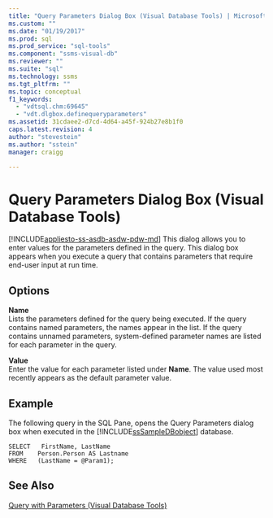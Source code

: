 ```yaml
---
title: "Query Parameters Dialog Box (Visual Database Tools) | Microsoft Docs"
ms.custom: ""
ms.date: "01/19/2017"
ms.prod: sql
ms.prod_service: "sql-tools"
ms.component: "ssms-visual-db"
ms.reviewer: ""
ms.suite: "sql"
ms.technology: ssms
ms.tgt_pltfrm: ""
ms.topic: conceptual
f1_keywords: 
  - "vdtsql.chm:69645"
  - "vdt.dlgbox.definequeryparameters"
ms.assetid: 31cdaee2-d7cd-4d64-a45f-924b27e8b1f0
caps.latest.revision: 4
author: "stevestein"
ms.author: "sstein"
manager: craigg

---
```

# Query Parameters Dialog Box (Visual Database Tools)
[!INCLUDE[appliesto-ss-asdb-asdw-pdw-md](../../includes/appliesto-ss-asdb-asdw-pdw-md.md)]
This dialog allows you to enter values for the parameters defined in the query. This dialog box appears when you execute a query that contains parameters that require end-user input at run time.  
  
## Options  
**Name**  
Lists the parameters defined for the query being executed. If the query contains named parameters, the names appear in the list. If the query contains unnamed parameters, system-defined parameter names are listed for each parameter in the query.  
  
**Value**  
Enter the value for each parameter listed under **Name**. The value used most recently appears as the default parameter value.  
  
## Example  
The following query in the SQL Pane, opens the Query Parameters dialog box when executed in the [!INCLUDE[ssSampleDBobject](../../includes/sssampledbobject_md.md)] database.  
  
```  
SELECT   FirstName, LastName  
FROM    Person.Person AS Lastname  
WHERE   (LastName = @Param1);  
```  
  
## See Also  
[Query with Parameters &#40;Visual Database Tools&#41;](../../ssms/visual-db-tools/query-with-parameters-visual-database-tools.md)  
  

